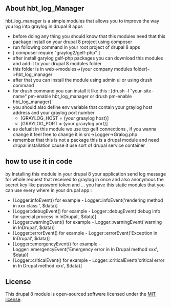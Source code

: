 ## About hbt_log_Manager

hbt_log_manager is a simple modules that allows you to improve the way you log intp graylog in drupal 8 apps

 - before doing any thing you should know that this modules need that this package install on your drupal 8 project using composer
 - run following command in your root project of drupal 8 apps
 - [ composer require  "graylog2/gelf-php" ]
 - after install garylog gelf-php packages you can download this modules and add it to your drupal 8 modules folder
 - this folder is in web->modules->{your company modules folder}->hbt_log_manager
 - after that you can install the module using admin ui or using drush command
 - for drush command you can install it like this : [drush -l "your-site-name" pm-enable hbt_log_manager or drush pm-enable hbt_log_manager]
 - you should also define env variable that contain your graylog host address and your graylog port number
    - [GRAYLOG_HOST = {your graaylog host}]
    - [GRAYLOG_PORT = {your graaylog port}]
- as defualt in this module we use tcp gelf connections , if you wanna change it feel free to change it in src->Logger->Gralog.php
- remember that this is not a package this is a drupal module and need drupal installation cause it use sort of drupal service container
## how to use it in code

by Installing this module in your drupal 8 your application send log message for whole request that received to graylog in once and also anonymous the secret key like password token and ...
you have this static modules that you can use every where in your drupal app :

- [Logger:infoEvent() for example - Logger::infoEvent('rendering method in xxx class ', $data)]
- [Logger::debugEvent()  for example - Logger::debugEvent('debug info for special process  in InDrupal', $data)]
- [Logger::warningEvent()  for example - Logger::warningEvent('warning in InDrupal', $data)]
- [Logger::errorEvent()  for example - Logger::errorEvent('Exception in InDrupal', $data)]
- [Logger::emergencyEvent()  for example - Logger::emergencyEvent('Emergency error in In Drupal method xxx', $data)]
- [Logger::criticalEvent()  for example - Logger::criticalEvent('critical error in In Drupal method xxx', $data)]

## License
This drupal 8 module  is open-sourced software licensed under the [MIT license](https://opensource.org/licenses/MIT).
